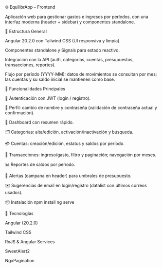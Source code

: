 🌐 EquilibrApp – Frontend

Aplicación web para gestionar gastos e ingresos por períodos, con una interfaz moderna (header + sidebar) y componentes standalone.

📂 Estructura General

Angular 20.2.0 con Tailwind CSS (UI responsiva y limpia).

Componentes standalone y Signals para estado reactivo.

Integración con la API (auth, categorías, cuentas, presupuestos, transacciones, reportes).

Flujo por período (YYYY-MM): datos de movimientos se consultan por mes; las cuentas y su saldo inicial se mantienen como base.

🚀 Funcionalidades Principales

🔐 Autenticación con JWT (login / registro).

👤 Perfil: cambio de nombre y contraseña (validación de contraseña actual y confirmación).

🧭 Dashboard con resumen rápido.

🗂️ Categorías: alta/edición, activación/inactivación y búsqueda.

💳 Cuentas: creación/edición, estatus y saldos por período.

💸 Transacciones: ingreso/gasto, filtro y paginación; navegación por meses.

📊 Reportes de saldos por período.

🔔 Alertas (campana en header) para umbrales de presupuesto.

✉️ Sugerencias de email en login/registro (datalist con últimos correos usados).

📦 Instalación
npm install
ng serve

🌈 Tecnologías

Angular (20.2.0)

Tailwind CSS

RxJS & Angular Services

SweetAlert2

NgxPagination
